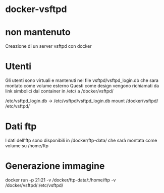 # docker-vsftpd
# non mantenuto
Creazione di un server vsftpd con docker

# Utenti
Gli utenti sono virtuali e mantenuti nel file vsftpd/vsftpd_login.db 
che sara montato come volume esterno
Questi come design vengono richiamati da link simbolici dal container in /etc/ a /docker/vsftpd/

/etc/vsftpd_login.db -> /etc/vsftpd/vsftpd_login.db
mount /docker/vsftpd/ /etc/vsftpd/

# Dati ftp
I dati dell'ftp sono disponibili in /docker/ftp-data/ che sarà montata come volume su /home/ftp

# Generazione immagine
docker run -p 21:21 -v /docker/ftp-data/:/home/ftp -v /docker/vsftpd/:/etc/vsftpd/
